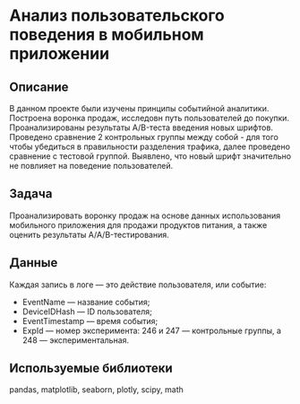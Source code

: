 # Анализ пользовательского поведения в мобильном приложении
## Описание 
В данном проекте были изучены принципы событийной аналитики. Построена
воронка продаж, исследовн путь пользователей до покупки. Проанализированы
результаты A/B-теста введения новых шрифтов. Проведено сравнение 2 контрольных группы между
собой - для того чтобы убедиться в правильности разделения трафика, далее проведено сравнение с тестовой группой.
Выявлено, что новый шрифт значительно не повлияет на поведение пользователей.
## Задача 
Проанализировать воронку продаж на основе данных использования мобильного приложения для продажи продуктов питания, а также оценить результаты A/A/B-тестирования.
## Данные
Каждая запись в логе — это действие пользователя, или событие:
- EventName — название события;
- DeviceIDHash — ID пользователя;
- EventTimestamp — время события;
- ExpId — номер эксперимента: 246 и 247 — контрольные группы, а 248 — экспериментальная.
## Используемые библиотеки
pandas, matplotlib, seaborn, plotly, scipy, math
